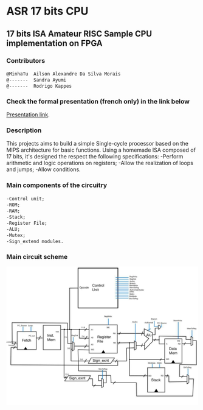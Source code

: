 # ASR 17 bits CPU
## 17 bits ISA Amateur RISC Sample CPU implementation on FPGA

### Contributors 
    @MinhaTu  Ailson Alexandre Da Silva Morais
    @-------  Sandra Ayumi
    @-------  Rodrigo Kappes

### Check the formal presentation (french only) in the link below
[Presentation link](https://centralesupelec-my.sharepoint.com/:f:/g/personal/ailson_morais_student-cs_fr/Emygj4c3wYZIkdcLtzaXXmEBsK_Y-_uDHsIJTqzVPmdvQg?e=v7OoTj). 

### Description 
This projects aims to build a simple Single-cycle processor based on the MIPS architecture for basic functions. Using a homemade ISA composed of 17 bits, it's designed the respect the following specifications:
    -Perform arithmetic and logic operations on registers;
    -Allow the realization of loops and jumps;
    -Allow conditions.
    
### Main components of the circuitry
    -Control unit;
    -ROM;
    -RAM;
    -Stack;
    -Register File;
    -ALU;
    -Mutex;
    -Sign_extend modules.
    
### Main circuit scheme
![plot](./Images/circuitry.png)
